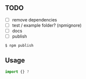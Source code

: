 ## TODO

- [ ] remove dependencies
- [ ] test / example folder? (npmignore)
- [ ] docs
- [ ] publish

```
$ npm publish
```

## Usage

```js
import {} ?
```
